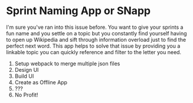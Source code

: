 # Sprint Naming App or SNapp

I'm sure you've ran into this issue before. You want to give your sprints a fun name and you settle on a topic but you constantly find yourself having to open up Wikipedia and sift through information overload just to find the perfect next word. This app helps to solve that issue by providing you a linkable topic you can quickly reference and filter to the letter you need. 

1. Setup webpack to merge multiple json files
2. Design UI
3. Build UI
4. Create as Offline App
5. ???
6. No Profit!
